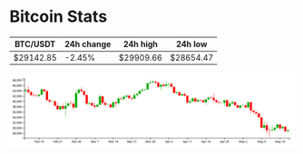 # Bitcoin Stats

BTC/USDT|24h change|24h high|24h low|
|---|---|---|---|
|$29142.85|-2.45%|$29909.66|$28654.47|

<img src="./chart.svg">
